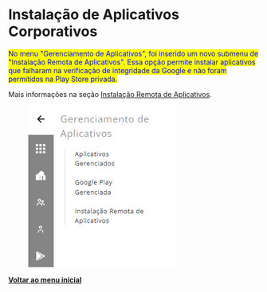 # Instalação de Aplicativos Corporativos

<mark style="color:blue;">No menu "Gerenciamento de Aplicativos", foi inserido um novo submenu de "Instalação Remota de Aplicativos". Essa opção permite instalar aplicativos que falharam na verificação de integridade da Google e não foram permitidos na Play Store privada.</mark>

Mais informações na seção [Instalação Remota de Aplicativos](../../portal/gerenciamento-de-aplicativos/instalacao-remota-de-aplicativos.md).

<figure><img src="../../../.gitbook/assets/image (2) (1) (1) (1) (1) (1) (1) (1) (1) (1) (1) (1) (1) (1) (1) (1) (1) (1).png" alt=""><figcaption></figcaption></figure>

[**Voltar ao menu inicial**](./)
